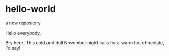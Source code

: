 # hello-world
a new repository

Hello everybody,

Bry here. This cold and dull November night calls for a warm hot chocolate, I'd say!
